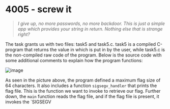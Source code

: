 # 4005 - screw it

>*I give up, no more passwords, no more backdoor. This is just a simple app which provides your string in return. Nothing else that is strange right?*

The task grants us with two files: task5 and task5.c. task5 is a compiled C-program that returns the value in which is put in by the user, while task5.c is the non-compiled raw code of the program. Below is the source code with some additional comments to explain how the program functions:

![image](https://user-images.githubusercontent.com/70077872/160817314-686c72c2-6a3c-41f7-ba45-a89ee48c8f61.png)

As seen in the picture above, the program defined a maximum flag size of 64 characters. It also includes a function `sigsegv_handler` that prints the flag file. This is the function we want to invoke to retrieve our flag. Further down, the `main` function reads the flag file, and if the flag file is present, it invokes the `SIGSEGV
